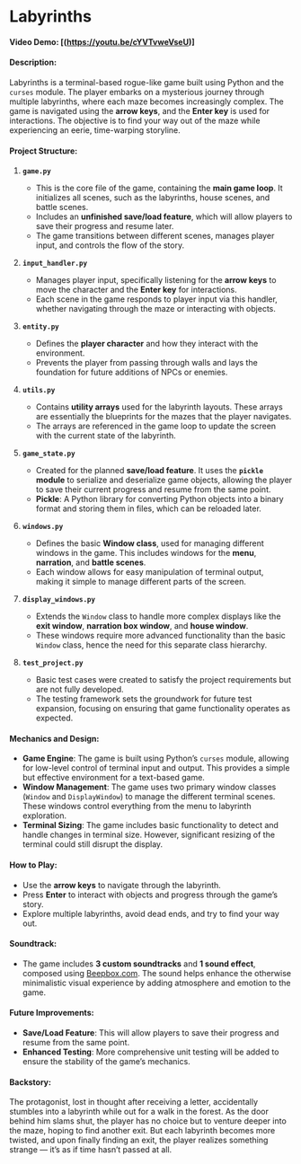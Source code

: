 # Labyrinths

#### Video Demo: [(https://youtu.be/cYVTvweVseU)]

#### Description:
Labyrinths is a terminal-based rogue-like game built using Python and the `curses` module. The player embarks on a mysterious journey through multiple labyrinths, where each maze becomes increasingly complex. The game is navigated using the **arrow keys**, and the **Enter key** is used for interactions. The objective is to find your way out of the maze while experiencing an eerie, time-warping storyline.

#### Project Structure:
1. **`game.py`**
   - This is the core file of the game, containing the **main game loop**. It initializes all scenes, such as the labyrinths, house scenes, and battle scenes.
   - Includes an **unfinished save/load feature**, which will allow players to save their progress and resume later.
   - The game transitions between different scenes, manages player input, and controls the flow of the story.

2. **`input_handler.py`**
   - Manages player input, specifically listening for the **arrow keys** to move the character and the **Enter key** for interactions.
   - Each scene in the game responds to player input via this handler, whether navigating through the maze or interacting with objects.

3. **`entity.py`**
   - Defines the **player character** and how they interact with the environment.
   - Prevents the player from passing through walls and lays the foundation for future additions of NPCs or enemies.

4. **`utils.py`**
   - Contains **utility arrays** used for the labyrinth layouts. These arrays are essentially the blueprints for the mazes that the player navigates.
   - The arrays are referenced in the game loop to update the screen with the current state of the labyrinth.

5. **`game_state.py`**
   - Created for the planned **save/load feature**. It uses the **`pickle` module** to serialize and deserialize game objects, allowing the player to save their current progress and resume from the same point.
   - **Pickle**: A Python library for converting Python objects into a binary format and storing them in files, which can be reloaded later.

6. **`windows.py`**
   - Defines the basic **Window class**, used for managing different windows in the game. This includes windows for the **menu**, **narration**, and **battle scenes**.
   - Each window allows for easy manipulation of terminal output, making it simple to manage different parts of the screen.

7. **`display_windows.py`**
   - Extends the `Window` class to handle more complex displays like the **exit window**, **narration box window**, and **house window**.
   - These windows require more advanced functionality than the basic `Window` class, hence the need for this separate class hierarchy.

8. **`test_project.py`**
   - Basic test cases were created to satisfy the project requirements but are not fully developed.
   - The testing framework sets the groundwork for future test expansion, focusing on ensuring that game functionality operates as expected.

#### Mechanics and Design:
- **Game Engine**: The game is built using Python’s `curses` module, allowing for low-level control of terminal input and output. This provides a simple but effective environment for a text-based game.
- **Window Management**: The game uses two primary window classes (`Window` and `DisplayWindow`) to manage the different terminal scenes. These windows control everything from the menu to labyrinth exploration.
- **Terminal Sizing**: The game includes basic functionality to detect and handle changes in terminal size. However, significant resizing of the terminal could still disrupt the display.

#### How to Play:
- Use the **arrow keys** to navigate through the labyrinth.
- Press **Enter** to interact with objects and progress through the game’s story.
- Explore multiple labyrinths, avoid dead ends, and try to find your way out.

#### Soundtrack:
- The game includes **3 custom soundtracks** and **1 sound effect**, composed using [Beepbox.com](https://beepbox.co/). The sound helps enhance the otherwise minimalistic visual experience by adding atmosphere and emotion to the game.

#### Future Improvements:
- **Save/Load Feature**: This will allow players to save their progress and resume from the same point.
- **Enhanced Testing**: More comprehensive unit testing will be added to ensure the stability of the game’s mechanics.

#### Backstory:
The protagonist, lost in thought after receiving a letter, accidentally stumbles into a labyrinth while out for a walk in the forest. As the door behind him slams shut, the player has no choice but to venture deeper into the maze, hoping to find another exit. But each labyrinth becomes more twisted, and upon finally finding an exit, the player realizes something strange — it’s as if time hasn’t passed at all.

